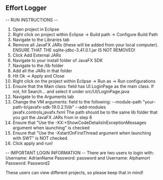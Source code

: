 ## Effort Logger

-- RUN INSTRUCTIONS --
1. Open project in Eclipse
2. Right click on project within Eclipse -> Build path -> Configure Build Path
3. Navigate to the Libraries tab
4. Remove all JavaFX JARs (these will be added from your local computer). ENSURE THAT THE sqlite-jdbc-3.41.0.1.jar IS NOT REMOVED!
5. Click Add External JARs
6. Navigate to your install folder of JavaFX SDK
7. Navigate to the /lib folder
8. Add all the JARs in that folder
9. Hit Ok -> Apply and Close
10. Right click on the project within Eclipse -> Run as -> Run configurations
11. Ensure that the Main class: field has UI.LoginPage as the main class. If not, hit Search... and select it under src/UI/LoginPage.java
12. Navigate to the Arguments tab
13. Change the VM arguments: field to the following:
 --module-path "your-path-to\javafx-sdk-19.0.2.1\lib" --add-modules javafx.controls,javafx.fxml
 The path should be to the same lib folder that you got the JavaFX JARs from in step 8
14. Ensure that "Use the -XX:+ShowCodeDetailsInExceptionMessages argument when launching" is checked
15. Ensure that "Use the -XstartOnFirstThread argument when launching with SWT" is NOT checked.
16. Click apply and run!

-- IMPORTANT LOGIN INFORMATION --
There are two users to login with:
Username: AdrianName
Password: password
and
Username: Alphamort
Password: Password2

These users can view different projects, so please keep that in mind!
